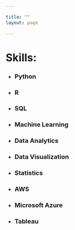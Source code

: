 ```yaml
---

title: ""
layout: page

---
```


# Skills:


* ### Python 
* ### R
* ### SQL
* ### Machine Learning 
* ### Data Analytics
* ### Data Visualization
* ### Statistics
* ### AWS
* ### Microsoft Azure
* ### Tableau 

